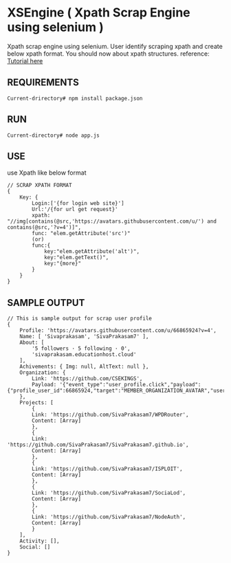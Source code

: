 # XSEngine ( Xpath Scrap Engine using selenium )

Xpath scrap engine using selenium. User identify scraping xpath and create below xpath format.
You should now about xpath structures. 
reference: <a href="https://www.w3schools.com/xml/xpath_intro.asp">Tutorial here</a>

REQUIREMENTS
---
    Current-drirectory# npm install package.json

RUN
---
    Current-directory# node app.js

USE
---
use Xpath like below format 
    
    // SCRAP XPATH FORMAT
    {
        Key: {
            Login:['{for login web site}']
            Url:'/{for url get request}'
            xpath: "//img[contains(@src,'https://avatars.githubusercontent.com/u/') and contains(@src,'?v=4')]",
            func: "elem.getAttribute('src')"
            (or)
            func:{
                key:"elem.getAttribute('alt')",
                key:"elem.getText()",
                key:"{more}"
            }
        }
    }

SAMPLE OUTPUT
---

    // This is sample output for scrap user profile
    {
        Profile: 'https://avatars.githubusercontent.com/u/66865924?v=4',
        Name: [ 'Sivaprakasam', 'SivaPrakasam7' ],
        About: [
            '5 followers · 5 following · 0',
            'sivaprakasam.educationhost.cloud'
        ],
        Achivements: { Img: null, AltText: null },
        Organization: {
            Link: 'https://github.com/CSEKINGS',
            Payload: '{"event_type":"user_profile.click","payload":{"profile_user_id":66865924,"target":"MEMBER_ORGANIZATION_AVATAR","user_id":null,"originating_url":"https://github.com/SivaPrakasam7"}}'
        },
        Projects: [
            {
            Link: 'https://github.com/SivaPrakasam7/WPDRouter',
            Content: [Array]
            },
            {
            Link: 'https://github.com/SivaPrakasam7/SivaPrakasam7.github.io',
            Content: [Array]
            },
            {
            Link: 'https://github.com/SivaPrakasam7/ISPLOIT',
            Content: [Array]
            },
            {
            Link: 'https://github.com/SivaPrakasam7/SociaLod',
            Content: [Array]
            },
            {
            Link: 'https://github.com/SivaPrakasam7/NodeAuth',
            Content: [Array]
            }
        ],
        Activity: [],
        Social: []
    }